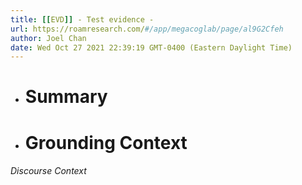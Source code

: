 ```yaml
---
title: [[EVD]] - Test evidence -
url: https://roamresearch.com/#/app/megacoglab/page/al9G2Cfeh
author: Joel Chan
date: Wed Oct 27 2021 22:39:19 GMT-0400 (Eastern Daylight Time)
---
```


- # Summary
- # Grounding Context

###### Discourse Context


